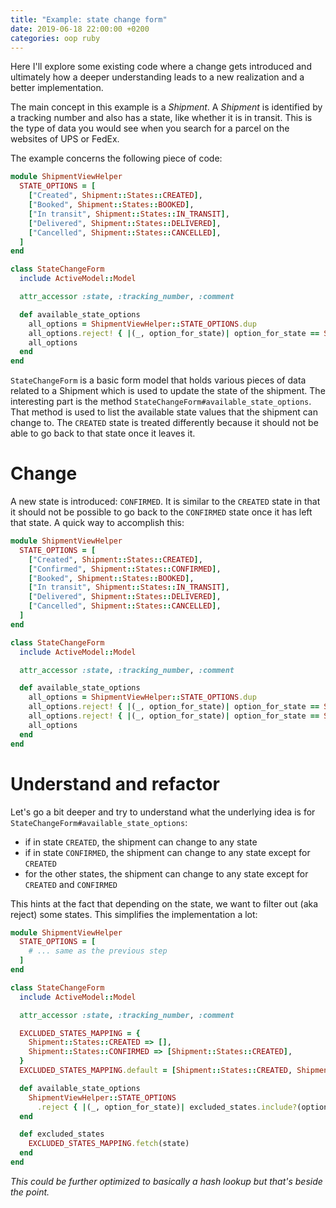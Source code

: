 ```yaml
---
title: "Example: state change form"
date: 2019-06-18 22:00:00 +0200
categories: oop ruby
---
```


Here I'll explore some existing code where a change gets introduced and ultimately how a deeper understanding leads to a new realization and a better implementation.

The main concept in this example is a _Shipment_. A _Shipment_ is identified by a tracking number and also has a state, like whether it is in transit. This is the type of data you would see when you search for a parcel on the websites of UPS or FedEx.

The example concerns the following piece of code:

```ruby
module ShipmentViewHelper
  STATE_OPTIONS = [
    ["Created", Shipment::States::CREATED],
    ["Booked", Shipment::States::BOOKED],
    ["In transit", Shipment::States::IN_TRANSIT],
    ["Delivered", Shipment::States::DELIVERED],
    ["Cancelled", Shipment::States::CANCELLED],
  ]
end

class StateChangeForm
  include ActiveModel::Model

  attr_accessor :state, :tracking_number, :comment

  def available_state_options
    all_options = ShipmentViewHelper::STATE_OPTIONS.dup
    all_options.reject! { |(_, option_for_state)| option_for_state == Shipment::States::CREATED } unless state == Shipment::States::CREATED
    all_options
  end
end
```

`StateChangeForm` is a basic form model that holds various pieces of data related to a Shipment which is used to update the state of the shipment.
The interesting part is the method `StateChangeForm#available_state_options`. That method is used to list the available state values that the shipment can change to. The `CREATED` state is treated differently because it should not be able to go back to that state once it leaves it.

# Change

A new state is introduced: `CONFIRMED`. It is similar to the `CREATED` state in that it should not be possible to go back to the `CONFIRMED` state once it has left that state. A quick way to accomplish this:

```ruby
module ShipmentViewHelper
  STATE_OPTIONS = [
    ["Created", Shipment::States::CREATED],
    ["Confirmed", Shipment::States::CONFIRMED],
    ["Booked", Shipment::States::BOOKED],
    ["In transit", Shipment::States::IN_TRANSIT],
    ["Delivered", Shipment::States::DELIVERED],
    ["Cancelled", Shipment::States::CANCELLED],
  ]
end

class StateChangeForm
  include ActiveModel::Model

  attr_accessor :state, :tracking_number, :comment

  def available_state_options
    all_options = ShipmentViewHelper::STATE_OPTIONS.dup
    all_options.reject! { |(_, option_for_state)| option_for_state == Shipment::States::CREATED } unless state == Shipment::States::CREATED
    all_options.reject! { |(_, option_for_state)| option_for_state == Shipment::States::CONFIRMED } unless [Shipment::States::CREATED, Shipment::States::CONFIRMED].include?(state)
    all_options
  end
end
```

# Understand and refactor

Let's go a bit deeper and try to understand what the underlying idea is for `StateChangeForm#available_state_options`:

- if in state `CREATED`, the shipment can change to any state
- if in state `CONFIRMED`, the shipment can change to any state except for `CREATED`
- for the other states, the shipment can change to any state except for `CREATED` and `CONFIRMED`

This hints at the fact that depending on the state, we want to filter out (aka reject) some states.
This simplifies the implementation a lot:

```ruby
module ShipmentViewHelper
  STATE_OPTIONS = [
    # ... same as the previous step
  ]
end

class StateChangeForm
  include ActiveModel::Model

  attr_accessor :state, :tracking_number, :comment

  EXCLUDED_STATES_MAPPING = {
    Shipment::States::CREATED => [],
    Shipment::States::CONFIRMED => [Shipment::States::CREATED],
  }
  EXCLUDED_STATES_MAPPING.default = [Shipment::States::CREATED, Shipment::States::CONFIRMED]

  def available_state_options
    ShipmentViewHelper::STATE_OPTIONS
      .reject { |(_, option_for_state)| excluded_states.include?(option_for_state) }
  end

  def excluded_states
    EXCLUDED_STATES_MAPPING.fetch(state)
  end
end
```

*This could be further optimized to basically a hash lookup but that's beside the point.*
